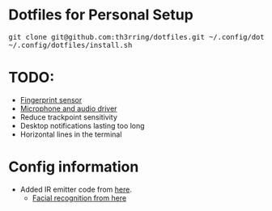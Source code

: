   # Dotfiles for Personal Setup #
<pre>
git clone git@github.com:th3rring/dotfiles.git ~/.config/dotfiles
~/.config/dotfiles/install.sh
</pre>

  # TODO: #
  * [Fingerprint sensor](https://forums.lenovo.com/t5/Other-Linux-Discussions/How-To-Configure-X1-Carbon-Gen-7-on-Debian-FingerPrint-4G-Modem/td-p/4550327/page/4)
  * [Microphone and audio driver](https://bbs.archlinux.org/viewtopic.php?pid=1868200#p1868200)
  * Reduce trackpoint sensitivity
  * Desktop notifications lasting too long
  * Horizontal lines in the terminal
  
# Config information #
  * Added IR emitter code from [here](https://github.com/PetePriority/chicony-ir-toggle.git).
    * [Facial recognition from here](https://github.com/boltgolt/howdy)
